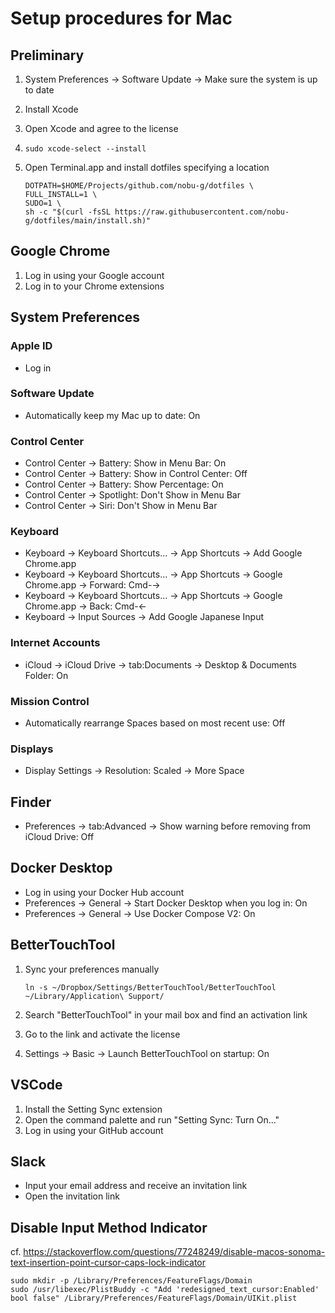 # Setup procedures for Mac

## Preliminary

1. System Preferences -> Software Update -> Make sure the system is up to date
1. Install Xcode
1. Open Xcode and agree to the license
1. `sudo xcode-select --install`
1. Open Terminal.app and install dotfiles specifying a location

    ```shell
    DOTPATH=$HOME/Projects/github.com/nobu-g/dotfiles \
    FULL_INSTALL=1 \
    SUDO=1 \
    sh -c "$(curl -fsSL https://raw.githubusercontent.com/nobu-g/dotfiles/main/install.sh)"
    ```

## Google Chrome

1. Log in using your Google account
1. Log in to your Chrome extensions

## System Preferences

### Apple ID

- Log in

### Software Update

- Automatically keep my Mac up to date: On

### Control Center

- Control Center -> Battery: Show in Menu Bar: On
- Control Center -> Battery: Show in Control Center: Off
- Control Center -> Battery: Show Percentage: On
- Control Center -> Spotlight: Don't Show in Menu Bar
- Control Center -> Siri: Don't Show in Menu Bar

### Keyboard

<!-- - Keyboard -> Key Repeat: Fastest
- Keyboard -> Delay Until Repeat: Shortest -->
<!-- - Keyboard -> Keyboard Shortcuts... -> Mission Control -> Mission Control: Off
- Keyboard -> Keyboard Shortcuts... -> Mission Control -> Application windows: Off -->
- Keyboard -> Keyboard Shortcuts... -> App Shortcuts -> Add Google Chrome.app
- Keyboard -> Keyboard Shortcuts... -> App Shortcuts -> Google Chrome.app -> Forward: Cmd-→
- Keyboard -> Keyboard Shortcuts... -> App Shortcuts -> Google Chrome.app -> Back: Cmd-←
- Keyboard -> Input Sources -> Add Google Japanese Input

### Internet Accounts

- iCloud -> iCloud Drive -> tab:Documents -> Desktop & Documents Folder: On

### Mission Control

- Automatically rearrange Spaces based on most recent use: Off

### Displays

- Display Settings -> Resolution: Scaled -> More Space

## Finder

- Preferences -> tab:Advanced -> Show warning before removing from iCloud Drive: Off

## Docker Desktop

- Log in using your Docker Hub account
- Preferences -> General -> Start Docker Desktop when you log in: On
- Preferences -> General -> Use Docker Compose V2: On

## BetterTouchTool

1. Sync your preferences manually

    ```shell
    ln -s ~/Dropbox/Settings/BetterTouchTool/BetterTouchTool ~/Library/Application\ Support/
    ```

1. Search "BetterTouchTool" in your mail box and find an activation link
1. Go to the link and activate the license
1. Settings -> Basic -> Launch BetterTouchTool on startup: On

## VSCode

1. Install the Setting Sync extension
1. Open the command palette and run "Setting Sync: Turn On..."
1. Log in using your GitHub account

## Slack

- Input your email address and receive an invitation link
- Open the invitation link

## Disable Input Method Indicator

cf. <https://stackoverflow.com/questions/77248249/disable-macos-sonoma-text-insertion-point-cursor-caps-lock-indicator>

```shell
sudo mkdir -p /Library/Preferences/FeatureFlags/Domain
sudo /usr/libexec/PlistBuddy -c "Add 'redesigned_text_cursor:Enabled' bool false" /Library/Preferences/FeatureFlags/Domain/UIKit.plist
```

